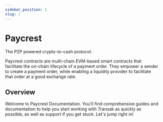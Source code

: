 ```yaml
---
sidebar_position: 1
slug: /
---
```


# Paycrest

The P2P powered crypto-to-cash protocol.

Paycrest contracts are multi-chain EVM-based smart contracts that facilitate the on-chain lifecycle of a payment order. They empower a sender to create a payment order, while enabling a liquidity provider to facilitate that order at a good exchange rate.

## Overview

Welcome to Paycrest Documentation. You'll find comprehensive guides and documentation to help you start working with Transak as quickly as possible, as well as support if you get stuck. Let's jump right in!

